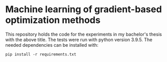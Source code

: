 # Machine learning of gradient-based optimization methods

This repository holds the code for the experiments in my bachelor's thesis with the above title.
The tests were run with python version 3.9.5.
The needed dependencies can be installed with:

```
pip install -r requirements.txt
```
